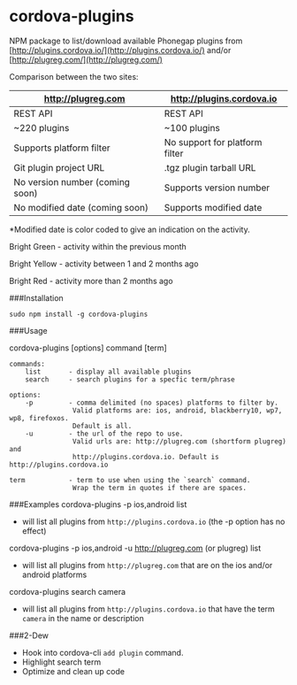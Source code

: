 cordova-plugins
===============

NPM package to list/download available Phonegap plugins from [http://plugins.cordova.io/](http://plugins.cordova.io/) and/or
[http://plugreg.com/](http://plugreg.com/)

Comparison between the two sites:

http://plugreg.com | http://plugins.cordova.io
--- | ---
REST API | REST API
~220 plugins | ~100 plugins
Supports platform filter | No support for platform filter
Git plugin project URL | .tgz plugin tarball URL
No version number (coming soon) | Supports version number 
No modified date (coming soon) | Supports  modified date


*Modified date is color coded to give an indication on the activity.

Bright Green - activity within the previous month

Bright Yellow - activity between 1 and 2 months ago

Bright Red - activity more than 2 months ago


###Installation

`sudo npm install -g cordova-plugins`

###Usage


cordova-plugins [options] command [term]
```
commands:
    list       - display all available plugins
    search     - search plugins for a specfic term/phrase

options:
    -p         - comma delimited (no spaces) platforms to filter by.
                Valid platforms are: ios, android, blackberry10, wp7, wp8, firefoxos.
                Default is all.
    -u         - the url of the repo to use.
                Valid urls are: http://plugreg.com (shortform plugreg) and
                http://plugins.cordova.io. Default is http://plugins.cordova.io

term           - term to use when using the `search` command.
                Wrap the term in quotes if there are spaces.

```

###Examples
cordova-plugins -p ios,android list

- will list all plugins from `http://plugins.cordova.io` (the -p option has no effect)

cordova-plugins -p ios,android -u http://plugreg.com (or plugreg) list

- will list all plugins from `http://plugreg.com` that are on the ios and/or android platforms

cordova-plugins search camera

- will list all plugins from `http://plugins.cordova.io` that have the term `camera` in the name or description


###2-Dew

- Hook into cordova-cli `add plugin` command.
- Highlight search term
- Optimize and clean up code


